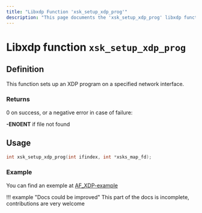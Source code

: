 ```yaml
---
title: "Libxdp Function 'xsk_setup_xdp_prog'"
description: "This page documents the 'xsk_setup_xdp_prog' libxdp function, including its definition, usage, program types that can use it, and examples."
---
```

# Libxdp function `xsk_setup_xdp_prog`

## Definition

This function sets up an XDP program on a specified network interface.  

### Returns

0 on success, or a negative error in case of failure:

**-ENOENT** if file not found
    
## Usage

```c
int xsk_setup_xdp_prog(int ifindex, int *xsks_map_fd);
```

### Example

You can find an exemple at [AF_XDP-example](https://github.com/xdp-project/bpf-examples/tree/master/AF_XDP-example)

!!! example "Docs could be improved"
    This part of the docs is incomplete, contributions are very welcome
